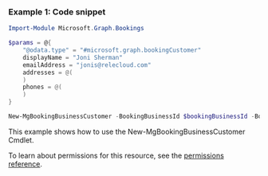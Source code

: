 ### Example 1: Code snippet

```powershellImport-Module Microsoft.Graph.Bookings

$params = @{
	"@odata.type" = "#microsoft.graph.bookingCustomer"
	displayName = "Joni Sherman"
	emailAddress = "jonis@relecloud.com"
	addresses = @(
	)
	phones = @(
	)
}

New-MgBookingBusinessCustomer -BookingBusinessId $bookingBusinessId -BodyParameter $params
```
This example shows how to use the New-MgBookingBusinessCustomer Cmdlet.
To learn about permissions for this resource, see the [permissions reference](/graph/permissions-reference).

